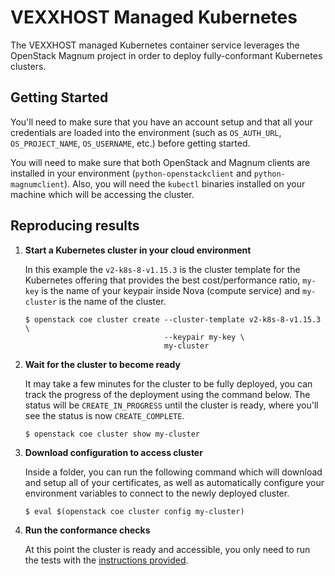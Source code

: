 # VEXXHOST Managed Kubernetes

The VEXXHOST managed Kubernetes container service leverages the OpenStack Magnum
project in order to deploy fully-conformant Kubernetes clusters.

## Getting Started

You'll need to make sure that you have an account setup and that all your
credentials are loaded into the environment (such as `OS_AUTH_URL`,
`OS_PROJECT_NAME`, `OS_USERNAME`, etc.) before getting started.

You will need to make sure that both OpenStack and Magnum clients are installed
in your environment (`python-openstackclient` and `python-magnumclient`). Also,
you will need the `kubectl` binaries installed on your machine which will be
accessing the cluster.

## Reproducing results

1. **Start a Kubernetes cluster in your cloud environment**

   In this example the `v2-k8s-8-v1.15.3` is the cluster template for the Kubernetes
   offering that provides the best cost/performance ratio, `my-key` is the name
   of your keypair inside Nova (compute service) and `my-cluster` is the name
   of the cluster.

   ```console
   $ openstack coe cluster create --cluster-template v2-k8s-8-v1.15.3 \
                                  --keypair my-key \
                                  my-cluster
   ```

2. **Wait for the cluster to become ready**

   It may take a few minutes for the cluster to be fully deployed, you can track
   the progress of the deployment using the command below.  The status will be
   `CREATE_IN_PROGRESS` until the cluster is ready, where you'll see the status
   is now `CREATE_COMPLETE`.

   ```console
   $ openstack coe cluster show my-cluster
   ```

3. **Download configuration to access cluster**

   Inside a folder, you can run the following command which will download and
   setup all of your certificates, as well as automatically configure your
   environment variables to connect to the newly deployed cluster.

   ```console
   $ eval $(openstack coe cluster config my-cluster)
   ```

4. **Run the conformance checks**

   At this point the cluster is ready and accessible, you only need to run the
   tests with the [instructions provided](../instructions.md#running).
